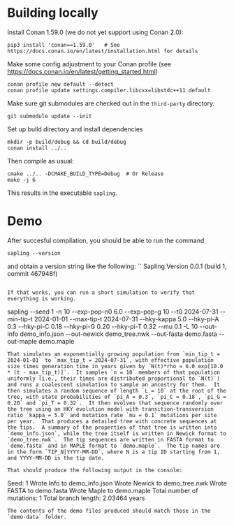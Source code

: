 # Building locally

Install Conan 1.59.0 (we do not yet support using Conan 2.0):
```
pip3 install 'conan==1.59.0'   # See https://docs.conan.io/en/latest/installation.html for details
```

Make some config adjustment to your Conan profile (see https://docs.conan.io/en/latest/getting_started.html)
```
conan profile new default --detect
conan profile update settings.compiler.libcxx=libstdc++11 default
```

Make sure git submodules are checked out in the `third-party` directory:
```
git submodule update --init
```

Set up build directory and install dependencies
```
mkdir -p build/debug && cd build/debug
conan install ../..
```

Then compile as usual:
```
cmake ../.. -DCMAKE_BUILD_TYPE=Debug  # Or Release
make -j 6
```

This results in the executable `sapling`.


# Demo

After succesful compilation, you should be able to run the command
```
sapling --version
```
and obtain a version string like the following:
``
Sapling Version 0.0.1 (build 1, commit 467948f)
```

If that works, you can run a short simulation to verify that everything is working.
```
sapling --seed 1 -n 10 --exp-pop-n0 6.0 --exp-pop-g 10 --t0 2024-07-31 --min-tip-t 2024-01-01 --max-tip-t 2024-07-31 --hky-kappa 5.0 --hky-pi-A 0.3 --hky-pi-C 0.18 --hky-pi-G 0.20 --hky-pi-T 0.32 --mu 0.1 -L 10 --out-info demo_info.json --out-newick demo_tree.nwk --out-fasta demo.fasta --out-maple demo.maple
```
That simulates an exponentially growing population from `min_tip_t = 2024-01-01` to `max_tip_t = 2024-07-31`, with effective population size times generation time in years given by `N(t)*rho = 6.0 exp[10.0 * (t - max_tip_t)]`.  It samples `n = 10` members of that population uniformly (i.e., their times are distributed proportional to `N(t)`) and runs a coalescent simulation to sample an ancestry for them.  It then simulates a random sequence of length `L = 10` at the root of the tree, with state probabilities of `pi_A = 0.3`, `pi_C = 0.18`, `pi_G = 0.20` and `pi_T = 0.32`.  It then evolves that sequence randomly over the tree using an HKY evolution model with transition-transversion ratio `kappa = 5.0` and mutation rate `mu = 0.1` mutations per site per year.  That produces a detailed tree with concrete sequences at the tips.  A summary of the properties of that tree is written into `demo_info.json`, while the tree itself is written in Newick format to `demo_tree.nwk`.  The tip sequences are written in FASTA format to `demo.fasta` and in MAPLE format to `demo.maple`.  The tip names are in the form `TIP_N|YYYY-MM-DD`, where N is a tip ID starting from 1, and YYYY-MM-DD is the tip date.

That should produce the following output in the console:
```
Seed: 1
Wrote Info to demo_info.json
Wrote Newick to demo_tree.nwk
Wrote FASTA to demo.fasta
Wrote Maple to demo.maple
Total number of mutations: 1
Total branch length: 2.03464 years
```
The contents of the demo files produced should match those in the `demo-data` folder.
